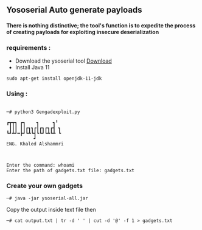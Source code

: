 ## Yososerial Auto generate payloads 

#### There is nothing distinctive; the tool's function is to expedite the process of creating payloads for exploiting insecure deserialization

### requirements :
* Download the ysoserial tool [Download](https://github.com/frohoff/ysoserial)
* Install Java 11
```
sudo apt-get install openjdk-11-jdk
```


### Using :
```

─# python3 Gengadexploit.py

┏┳┳┓ ┏┓    ┓     ┓╹                                                                                                                                                                            
 ┃┃┃ ┃┃┏┓┓┏┃┏┓┏┓┏┫ ┓                                                                                                                                                                           
┗┛┻┛━┣┛┗┻┗┫┗┗┛┗┻┗┻ ┗                                                                                                                                                                           
          ┛                                                                                                                                                                                    
ENG. Khaled Alshammri                                                                                                                                                                          
                                                                                                                                                                                               
                                                                                                                                                                                               
                                                                                                                                                                                               
Enter the command: whoami
Enter the path of gadgets.txt file: gadgets.txt

```

### Create your own gadgets
```
─# java -jar ysoserial-all.jar
```
Copy the output inside text file then 
```
─# cat output.txt | tr -d ' ' | cut -d '@' -f 1 > gadgets.txt
```

